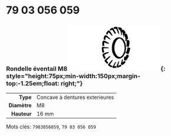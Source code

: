 # 79 03 056 059

### Rondelle éventail M8 ![](../assets/images/parts/fan_washer_curved.png){: style="height:75px;min-width:150px;margin-top:-1.25em;float: right;"}

|   |   |
|---:|---|
**Type** | Concave à dentures exterieures
**Diamètre** | M8
**Hauteur** |16 mm

Mots clés: `7903056059`, `79 03 056 059`
